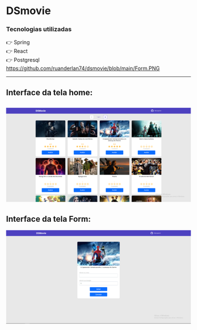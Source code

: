 # DSmovie

### Tecnologias utilizadas
👉 Spring <br />
👉 React <br />
👉 Postgresql <br />https://github.com/ruanderlan74/dsmovie/blob/main/Form.PNG

-----------------------------------------------------------------------------------------------------------------------------------------------------------------------------------
Interface da tela home:
-----------------------------------------------------------------------------------------------------------------------------------------------------------------------------------
![alt text](https://github.com/ruanderlan74/dsmovie/blob/main/Home.PNG)
-----------------------------------------------------------------------------------------------------------------------------------------------------------------------------------
Interface da tela Form:
-----------------------------------------------------------------------------------------------------------------------------------------------------------------------------------
![alt text](https://github.com/ruanderlan74/dsmovie/blob/main/Form.PNG)
